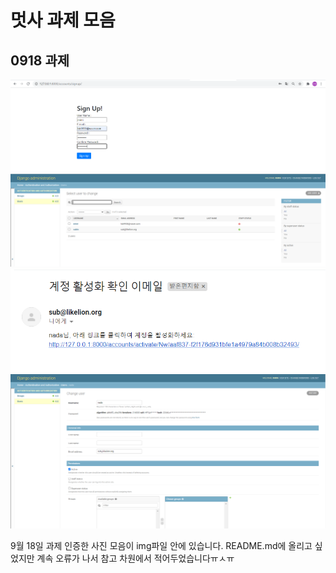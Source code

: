 # 멋사 과제 모음
## 0918 과제
![](img/1.png)
![](img/2.png)
![](img/3.png)
![](img/4.png)

9월 18일 과제 인증한 사진 모음이 img파일 안에 있습니다.
README.md에 올리고 싶었지만 계속 오류가 나서 참고 차원에서 적어두었습니다ㅠㅅㅠ 
